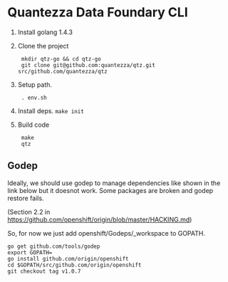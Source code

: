 Quantezza Data Foundary CLI
===
1. Install golang 1.4.3
2. Clone the project 

		mkdir qtz-go && cd qtz-go
		git clone git@github.com:quantezza/qtz.git src/github.com/quantezza/qtz


3. Setup path.

		. env.sh


4. Install deps. `make init`

5. Build code

		make
		qtz



Godep
---
Ideally, we should use godep to manage dependencies like shown in the link below but it doesnot work. Some packages are broken and godep restore fails.

(Section 2.2 in https://github.com/openshift/origin/blob/master/HACKING.md)

So, for now we just add openshift/Godeps/_workspace to GOPATH.

```
go get github.com/tools/godep
export GOPATH=
go install github.com/origin/openshift
cd $GOPATH/src/github.com/origin/openshift
git checkout tag v1.0.7
```
